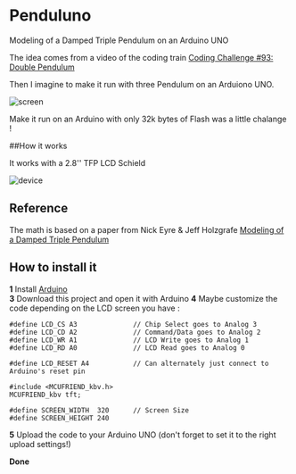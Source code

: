 # Penduluno

Modeling of a Damped Triple Pendulum on an Arduino UNO

The idea comes from a video of the coding train [Coding Challenge #93: Double Pendulum](https://www.youtube.com/watch?v=uWzPe_S-RVE&t=1s)

Then I imagine to make it run with three Pendulum on an Arduiono UNO.

![screen](https://raw.githubusercontent.com/dbarzin/Pëndoluno/master/images/screen.jpg)

Make it run on an Arduino with only 32k bytes of Flash was a little chalange !

##How it works

It works with a 2.8'' TFP LCD Schield

![device](https://raw.githubusercontent.com/dbarzin/Pëndoluno/master/images/device.jpg)

## Reference

The math is based on a paper from Nick Eyre & Jeff Holzgrafe [Modeling of a Damped Triple Pendulum](https://www.nickeyre.com/images/triplependulum.pdf)

## How to install it  

**1** Install [Arduino](https://www.arduino.cc/en/Main/Software)  
**3** Download this project and open it with Arduino
**4** Maybe customize the code depending on the LCD screen you have :
```
#define LCD_CS A3              // Chip Select goes to Analog 3
#define LCD_CD A2              // Command/Data goes to Analog 2
#define LCD_WR A1              // LCD Write goes to Analog 1
#define LCD_RD A0              // LCD Read goes to Analog 0

#define LCD_RESET A4           // Can alternately just connect to Arduino's reset pin

#include <MCUFRIEND_kbv.h>
MCUFRIEND_kbv tft;

#define SCREEN_WIDTH  320      // Screen Size
#define SCREEN_HEIGHT 240      

```
**5** Upload the code to your Arduino UNO (don't forget to set it to the right upload settings!)

**Done**

